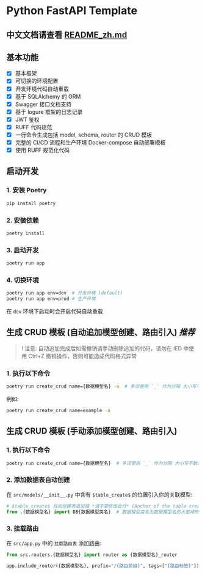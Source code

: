 # Python FastAPI Template

## 中文文档请查看 [README_zh.md](https://github.com/Miraixy/mx-template-py-fastapi-bed/blob/main/README_zh.md)

## 基本功能

- [x] 基本框架
- [x] 可切换的环境配置
- [x] 开发环境代码自动重载
- [x] 基于 SQLAlchemy 的 ORM
- [x] Swagger 接口文档支持
- [x] 基于 logure 框架的日志记录
- [x] JWT 鉴权
- [x] RUFF 代码规范
- [x] 一行命令生成包括 model, schema, router 的 CRUD 模板
- [x] 完整的 CI/CD 流程和生产环境 Docker-compose 自动部署模板
- [x] 使用 RUFF 规范化代码

## 启动开发

### 1. 安装 Poetry

```bash
pip install poetry
```

### 2. 安装依赖

```bash
poetry install
```

### 3. 启动开发

```bash
poetry run app
```

### 4. 切换环境

```bash
poetry run app env=dev  # 开发环境 (default)
poetry run app env=prod # 生产环境
```

在 `dev` 环境下启动时会开启代码自动重载

## 生成 CRUD 模板 (自动追加模型创建、路由引入) *推荐*
> ! 注意: 自动追加完成后如需撤销请手动删除追加的代码，请勿在 IED 中使用 Ctrl+Z 撤销操作，否则可能造成代码格式异常

### 1. 执行以下命令

```bash
poetry run create_crud name={数据模型名} -a  # 多词使用 `_` 作为分隔 大小写不敏感

```
例如:

```bash
poetry run create_crud name=example -a
```

## 生成 CRUD 模板 (手动添加模型创建、路由引入)

### 1. 执行以下命令

```bash
poetry run create_crud name={数据模型名}  # 多词使用 `_` 作为分隔 大小写不敏感
```

### 2. 添加数据表自动创建

在 `src/models/__init__.py` 中含有 `$table_create$` 的位置引入你的关联模型:

```python
# $table_create$ 自动创建表追加锚 *请不要修改此行* (Anchor of the table creation line *Do not modify this line*)
from .{数据模型名} import DB{数据模型类名}  # 数据模型类名为数据模型名的大驼峰形式 例如: UserData
```

### 3. 挂载路由

在 `src/app.py` 中的 `挂载路由表` 添加路由:

```python
from src.routers.{数据模型名} import router as {数据模型名}_router

app.include_router({数据模型名}, prefix="/{路由前缀}", tags=["{路由标签}"])
```
